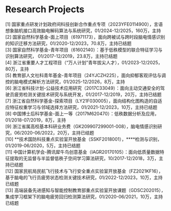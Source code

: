 # Research Projects

[1]	国家重点研发计划政府间科技创新合作重点专项（2023YFE0114900），言语想象脑机接口高效脑电解码算法与系统研究，01/2024-12/2025，160万，主持   
[2]	国家自然科学基金-面上项目（61971173），面向跨被试与跨时段脑电情感识别的知识迁移方法研究，01/2020-12/2023，70.8万，主持已结题   
[3]	国家自然科学基金-青年项目（61602140）：基于低秩模型的联合特征学习与识别算法研究， 01/2017-12/2019，23.8万，主持已结题   
[4]	浙江省重要人才工程项目（“万人计划”青年拔尖人才），01/2023-12/2025，80万，主持   
[5]	教育部人文社科青年基金-青年项目（24YJCZH225），面向抑郁客观评估与调控的脑电模式解析方法研究，01/2025-12/2026，8万，主持   
[6]	浙江省科技计划-公益技术应用研究（2017C33049）：面向主动交通安全的驾驶员疲劳检测关键技术研究与系统开发，01/2017-12/2019，20万，主持已结题   
[7]	浙江省自然科学基金-探索项目（LY21F030005），面向结构化图构造的自适应特征权重学习与邻域选择方法研究，01/2021-12/2023，10万，主持已结题   
[8]	中国博士后科学基金-面上一等（2017M620470）：低秩数据分析及应用，01/2018-07/2019，8万，主持   
[9]	浙江省属高校基本科研业务费（GK209907299001-008），脑电情感识别研究，06/2020-06/2022，20万，主持已结题   
[10]	**技术国防科技重点实验室开放基金（SSKF2018001），****检测与识别，01/2019-06/2020，5万，主持已结题   
[11]	中国计算机学会-腾讯犀牛鸟创意基金（IAGR20170105）：面向低质量数据特征提取的无监督与半监督低秩子空间学习算法研究，10/2017-12/2018，3万，主持已结题   
[12]	国家民航局民航飞行技术与飞行安全重点实验室开放基金（FZ2021KF16），基于脑电的飞行员疲劳状态检测关键技术研究，01/2022-12/2023，10万，主持已结题   
[13]	高端装备先进感知与智能控制教育部重点实验室开放课题（GDSC202015），集成学习框架下的脑电疲劳回归检测算法研究，01/2020-06/2021，10万，主持已结题   
